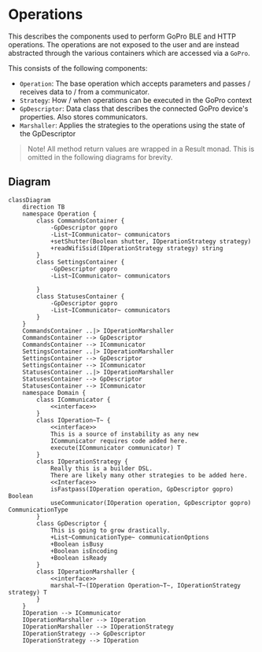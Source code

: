 # Operations

This describes the components used to perform GoPro BLE and HTTP operations.
The operations are not exposed to the user and are instead abstracted through the various containers which are accessed
via a `GoPro`.

This consists of the following components:
- `Operation`: The base operation which accepts parameters and passes / receives data to / from a communicator.
- `Strategy`: How / when operations can be executed in the GoPro context
- `GpDescriptor`: Data class that describes the connected GoPro device's properties. Also stores communicators.
- `Marshaller`: Applies the strategies to the operations using the state of the GpDescriptor

> Note! All method return values are wrapped in a Result monad. This is omitted in the following diagrams for brevity.

## Diagram

```mermaid
classDiagram
    direction TB
    namespace Operation {
        class CommandsContainer {
            -GpDescriptor gopro
            -List~ICommunicator~ communicators
            +setShutter(Boolean shutter, IOperationStrategy strategy)
            +readWifiSsid(IOperationStrategy strategy) string
        }
        class SettingsContainer {
            -GpDescriptor gopro
            -List~ICommunicator~ communicators

        }
        class StatusesContainer {
            -GpDescriptor gopro
            -List~ICommunicator~ communicators
        }
    }
    CommandsContainer ..|> IOperationMarshaller
    CommandsContainer --> GpDescriptor
    CommandsContainer --> ICommunicator
    SettingsContainer ..|> IOperationMarshaller
    SettingsContainer --> GpDescriptor
    SettingsContainer --> ICommunicator
    StatusesContainer ..|> IOperationMarshaller
    StatusesContainer --> GpDescriptor
    StatusesContainer --> ICommunicator
    namespace Domain {
        class ICommunicator {
            <<interface>>
        }
        class IOperation~T~ {
            <<interface>>
            This is a source of instability as any new
            ICommunicator requires code added here.
            execute(ICommunicator communicator) T
        }
        class IOperationStrategy {
            Really this is a builder DSL.
            There are likely many other strategies to be added here.
            <<Interface>>
            isFastpass(IOperation operation, GpDescriptor gopro) Boolean
            useCommunicator(IOperation operation, GpDescriptor gopro) CommunicationType
        }
        class GpDescriptor {
            This is going to grow drastically.
            +List~CommunicationType~ communicationOptions
            +Boolean isBusy
            +Boolean isEncoding
            +Boolean isReady
        }
        class IOperationMarshaller {
            <<interface>>
            marshal~T~(IOperation Operation~T~, IOperationStrategy strategy) T
        }
    }
    IOperation --> ICommunicator
    IOperationMarshaller --> IOperation
    IOperationMarshaller --> IOperationStrategy
    IOperationStrategy --> GpDescriptor
    IOperationStrategy --> IOperation
```